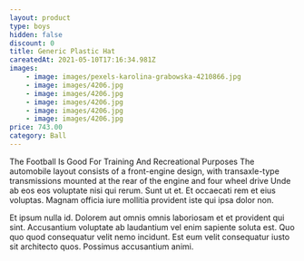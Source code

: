 ```yaml
---
layout: product
type: boys
hidden: false
discount: 0
title: Generic Plastic Hat
careatedAt: 2021-05-10T17:16:34.981Z
images:
    - image: images/pexels-karolina-grabowska-4210866.jpg
    - image: images/4206.jpg
    - image: images/4206.jpg
    - image: images/4206.jpg
    - image: images/4206.jpg
    - image: images/4206.jpg
price: 743.00
category: Ball
---
```

The Football Is Good For Training And Recreational Purposes
The automobile layout consists of a front-engine design, with transaxle-type transmissions mounted at the rear of the engine and four wheel drive
Unde ab eos eos voluptate nisi qui rerum. Sunt ut et. Et occaecati rem et eius voluptas. Magnam officia iure mollitia provident iste qui ipsa dolor non.
 Et ipsum nulla id. Dolorem aut omnis omnis laboriosam et et provident qui sint. Accusantium voluptate ab laudantium vel enim sapiente soluta est. Quo quo quod consequatur velit nemo incidunt. Est eum velit consequatur iusto sit architecto quos. Possimus accusantium animi.
    